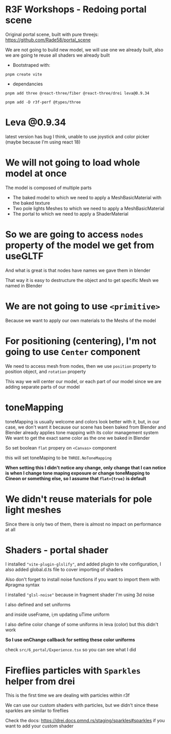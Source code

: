 # R3F Workshops - Redoing portal scene

Original portal scene, built with pure threejs: <https://github.com/Rade58/portal_scene>

We are not going to build new model, we will use one we already built, also we are going te reuse all shaders we already built

- Bootstraped with:

```
pnpm create vite
```

- dependancies

```
pnpm add three @react-three/fiber @react-three/drei leva@0.9.34
```

```
pnpm add -D r3f-perf @types/three
```

# Leva @0.9.34

latest version has bug I think, unable to use joystick and color picker (maybe because I'm using react 18)

# We will not going to load whole model at once

The model is composed of multiple parts

- The baked model to which we need to apply a MeshBasicMaterial with the baked texture
- Two pole lights Meshes to which we need to apply a MeshBasicMaterial
- The portal to which we need to apply a ShaderMaterial

# So we are going to access `nodes` property of the model we get from useGLTF

And what is great is that nodes have names we gave them in blender

That way it is easy to destructure the object and to get specific Mesh we named in Blender

# We are not going to use `<primitive>`

Because we want to apply our own materials to the Meshs of the model

# For positioning (centering), I'm not going to use `Center` component

We need to access mesh from nodes, then we use `position` property to position object, and `rotation` property

This way we will center our model, or each part of our model since we are adding separate parts of our model

# toneMapping

toneMapping is usually welcome and colors look better with it, but, in our case, we don't want it because our scene has been baked from Blender and Blender already applies tone mapping with its color management system We want to get the exact same color as the one we baked in Blender

So set boolean `flat` propery on `<Canvas>` component

this will set toneMaping to be `THREE.NoToneMapping`

**When setting this I didn't notice any change, only change that I can notice is when I change tone maping exposure or change toneMapping to Cineon or something else, so I assume that `flat={true}` is default**

# We didn't reuse materials for pole light meshes

Since there is only two of them, there is almost no impact on performance at all

# Shaders - portal shader

I installed `"vite-plugin-glslify"`, and added plugin to vite configuration, I also added global.d.ts file to cover importing of shaders

Also don't forget to install noise functions if you want to import them with #pragma syntax

I installed `"glsl-noise"` because in fragment shader I'm using 3d noise

I also defined and set uniforms

and inside useFrame, i;m updating uTime uniform

I also define color change of some uniforms in leva (color) but this didn't work

**So I use onChange callback for setting these color uniforms**

check `src/6_portal/Experience.tsx` so you can see what I did

# Fireflies particles with `Sparkles` helper from drei

This is the first time we are dealing with particles within r3f

We can use our custom shaders with particles, but we didn't since these sparkles are similar to fireflies

Check the docs: <https://drei.docs.pmnd.rs/staging/sparkles#sparkles> if you want to add your custom shader
